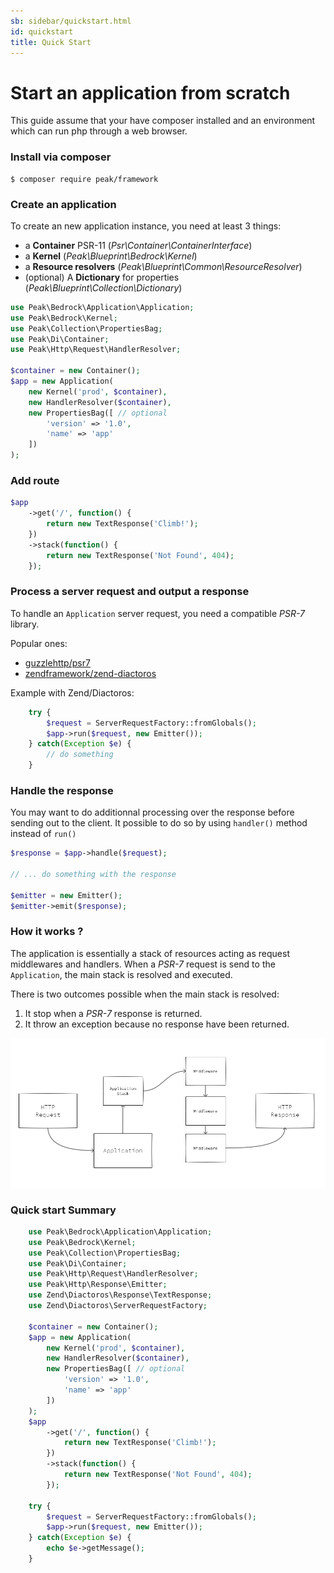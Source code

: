 ```yaml
---
sb: sidebar/quickstart.html
id: quickstart
title: Quick Start
---
```


# Start an application from scratch
This guide assume that your have composer installed and an environment which can run php through a web browser.

### Install via composer

```
$ composer require peak/framework
```

### Create an application

To create an new application instance, you need at least 3 things:

 - a **Container** PSR-11 (*Psr\Container\ContainerInterface*)
 - a **Kernel** (*Peak\Blueprint\Bedrock\Kernel*) 
 - a **Resource resolvers** (*Peak\Blueprint\Common\ResourceResolver*)
 - (optional) A **Dictionary** for properties (*Peak\Blueprint\Collection\Dictionary*)

```php
use Peak\Bedrock\Application\Application;
use Peak\Bedrock\Kernel;
use Peak\Collection\PropertiesBag;
use Peak\Di\Container;
use Peak\Http\Request\HandlerResolver;

$container = new Container();
$app = new Application(
    new Kernel('prod', $container),
    new HandlerResolver($container),
    new PropertiesBag([ // optional
        'version' => '1.0',
        'name' => 'app'
    ])
);
```

### Add route

```php
$app
    ->get('/', function() {
        return new TextResponse('Climb!');
    })
    ->stack(function() {
        return new TextResponse('Not Found', 404);
    });
```

### Process a server request and output a response

To handle an `Application` server request, you need a compatible *PSR-7* library. 

Popular ones:
 - [guzzlehttp/psr7](https://packagist.org/packages/guzzlehttp/psr7)
 - [zendframework/zend-diactoros](https://packagist.org/packages/zendframework/zend-diactoros)

Example with Zend/Diactoros:
```php
    try {
        $request = ServerRequestFactory::fromGlobals();
        $app->run($request, new Emitter());
    } catch(Exception $e) {
        // do something
    }
```

### Handle the response

You may want to do additionnal processing over the response before sending out to the client. It possible to do so by using ``handler()`` method instead of ``run()``

```php
$response = $app->handle($request);

// ... do something with the response

$emitter = new Emitter();
$emitter->emit($response);
```

### How it works ?

The application is essentially a stack of resources acting as request middlewares and handlers. 
When a *PSR-7* request is send to the `Application`, the main stack is resolved and executed. 

There is two outcomes possible when the main stack is resolved:
1. It stop when a *PSR-7* response is returned.
2. It throw an exception because no response have been returned.

<img src="https://raw.githubusercontent.com/peakphp/docs/master/_pencils/request_response_flow.png" alt="Peak">

### Quick start Summary

```php
    use Peak\Bedrock\Application\Application;
    use Peak\Bedrock\Kernel;
    use Peak\Collection\PropertiesBag;
    use Peak\Di\Container;
    use Peak\Http\Request\HandlerResolver;
    use Peak\Http\Response\Emitter;
    use Zend\Diactoros\Response\TextResponse;
    use Zend\Diactoros\ServerRequestFactory;

    $container = new Container();
    $app = new Application(
        new Kernel('prod', $container),
        new HandlerResolver($container),
        new PropertiesBag([ // optional
            'version' => '1.0',
            'name' => 'app'
        ])
    );
    $app
        ->get('/', function() {
            return new TextResponse('Climb!');
        })
        ->stack(function() {
            return new TextResponse('Not Found', 404);
        });

    try {
        $request = ServerRequestFactory::fromGlobals();
        $app->run($request, new Emitter());
    } catch(Exception $e) {
        echo $e->getMessage();
    }
```
    




